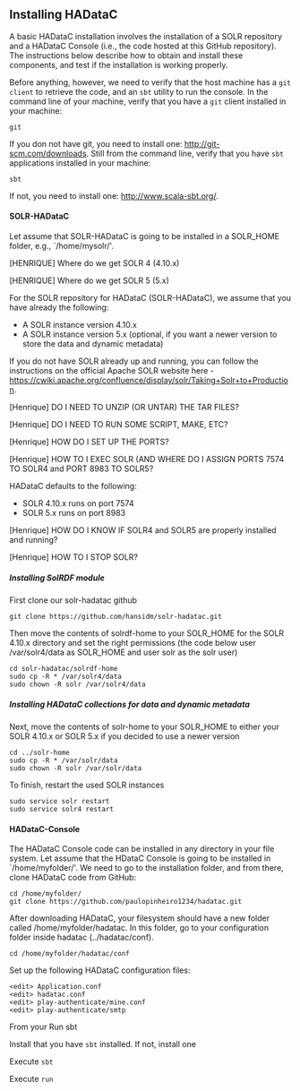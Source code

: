 ## Installing HADataC

A basic HADataC installation involves the installation of a SOLR repository and a HADataC Console (i.e., the code hosted at this GitHub repository). The instructions below describe how to obtain and install these components, and test if the installation is working properly.

Before anything, however, we need to verify that the host machine has a `git client` to retrieve the code, and an `sbt` utility to run the console. In the command line of your machine, verify that you have a `git` client installed in your machine:

    git
 
If you don not have git, you need to install one: http://git-scm.com/downloads. Still from the command line, verify that you have `sbt` applications installed in your machine:

    sbt

If not, you need to install one: http://www.scala-sbt.org/.

#### SOLR-HADataC

Let assume that SOLR-HADataC is going to be installed in a SOLR_HOME folder, e.g., `/home/mysolr/'.

[HENRIQUE] Where do we get SOLR 4 (4.10.x) 

[HENRIQUE] Where do we get SOLR 5 (5.x)

For the SOLR repository for HADataC (SOLR-HADataC), we assume that you have already the following:
- A SOLR instance version 4.10.x
- A SOLR instance version 5.x (optional, if you want a newer version to store the data and dynamic metadata)

If you do not have SOLR already up and running, you can follow the instructions on the official Apache SOLR website here - https://cwiki.apache.org/confluence/display/solr/Taking+Solr+to+Production.

[Henrique] DO I NEED TO UNZIP (OR UNTAR) THE TAR FILES?

[Henrique] DO I NEED TO RUN SOME SCRIPT, MAKE, ETC?

[Henrique] HOW DO I SET UP THE PORTS?

[Henrique] HOW TO I EXEC SOLR (AND WHERE DO I ASSIGN PORTS 7574 TO SOLR4 and PORT 8983 TO SOLR5?

HADataC defaults to the following:
- SOLR 4.10.x runs on port 7574
- SOLR 5.x runs on port 8983

[Henrique] HOW DO I KNOW IF SOLR4 and SOLR5 are properly installed and running?

[Henrique] HOW TO I STOP SOLR? 

##### Installing SolRDF module

First clone our solr-hadatac github

    git clone https://github.com/hansidm/solr-hadatac.git

Then move the contents of solrdf-home to your SOLR_HOME for the SOLR 4.10.x directory and set the right permissions (the code below user /var/solr4/data as SOLR_HOME and user solr as the solr user)

    cd solr-hadatac/solrdf-home
    sudo cp -R * /var/solr4/data
    sudo chown -R solr /var/solr4/data

##### Installing HADataC collections for data and dynamic metadata

Next, move the contents of solr-home to your SOLR_HOME to either your SOLR 4.10.x or SOLR 5.x if you decided to use a newer version

    cd ../solr-home
    sudo cp -R * /var/solr/data
    sudo chown -R solr /var/solr/data

To finish, restart the used SOLR instances

    sudo service solr restart
    sudo service solr4 restart

#### HADataC-Console

The HADataC Console code can be installed in any directory in your file system. Let assume that the HDataC Console is going to be installed in `/home/myfolder/'. We need to go to the installation folder, and from there, clone HADataC code from GitHub:

    cd /home/myfolder/
    git clone https://github.com/paulopinheiro1234/hadatac.git

After downloading HADataC, your filesystem should have a new folder called /home/myfolder/hadatac. In this folder, go to your configuration folder inside hadatac (../hadatac/conf).

    cd /home/myfolder/hadatac/conf

Set up the following HADataC configuration files:

    <edit> Application.conf
    <edit> hadatac.conf
    <edit> play-authenticate/mine.conf
    <edit> play-authenticate/smtp 

From your Run sbt

Install that you have `sbt` installed. If not, install one

Execute `sbt`

Execute `run`

